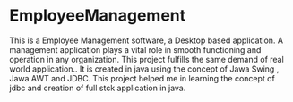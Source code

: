 # EmployeeManagement
This is a Employee Management software, a Desktop based application.
A management application plays a vital role in smooth functioning and operation in any organization. This project fulfills the same demand of real world application..
It is created in java using the concept of Jawa Swing , Jawa AWT and JDBC.
This project helped me in learning the concept of jdbc and creation of full stck application in java.
